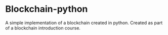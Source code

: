 # Blockchain-python
A simple implementation of a blockchain created in python. Created as part of a blockchain introduction course.
